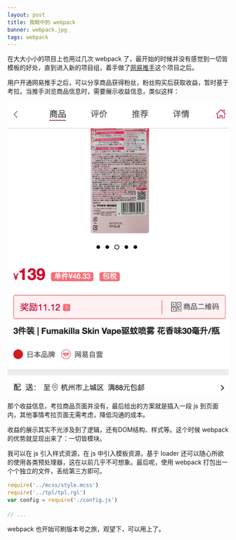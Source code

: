 ```yaml
---
layout: post
title: 我眼中的 webpack
banner: webpack.jpg
tags: webpack
---
```


在大大小小的项目上也用过几次 webpack 了，最开始的时候并没有感觉到一切皆模板的好处，直到进入新的项目组，着手做了[网易推手](http://ts.163.com/)这个项目之后。

用户开通网易推手之后，可以分享商品获得粉丝，粉丝购买后获取收益，暂时基于考拉。当推手浏览商品信息时，需要展示收益信息，类似这样：

![收益信息](/images/webpack/demo.jpg)

那个收益信息，考拉商品页面并没有，最后给出的方案就是插入一段 js 到页面内，其他事情考拉页面无需考虑，降低沟通的成本。

收益的展示其实不光涉及到了逻辑，还有DOM结构、样式等。这个时候 webpack 的优势就显现出来了：一切皆模块。

我可以在 js 引入样式资源，在 js 中引入模板资源，基于 loader 还可以随心所欲的使用各类预处理器，这在以前几乎不可想象。最后呢，使用 webpack 打包出一个个独立的文件，丢给第三方即可。

```js
require('../mcss/style.mcss')
require('../tpl/tpl.rgl')
var config = require('./config.js')

// ...
```

webpack 也开始可刷版本号之旅，观望下，可以用上了。
